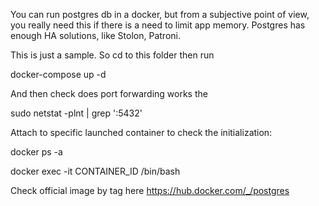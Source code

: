 You can run postgres db in a docker, but from a subjective point of view, you really need this if there is a need to limit app memory.
Postgres has enough HA solutions, like Stolon, Patroni.

This is just a sample. So cd to this folder then run

docker-compose up -d

And then check does port forwarding works the

sudo netstat -plnt | grep ':5432'

Attach to specific launched container to check the initialization: 

docker ps -a

docker exec -it CONTAINER_ID /bin/bash

Check official image by tag here https://hub.docker.com/_/postgres
